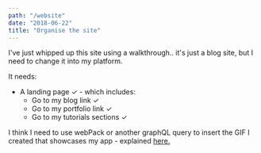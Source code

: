 ```yaml
---
path: "/website"
date: "2018-06-22"
title: "Organise the site"
---
```


<!-- Put each section in an accordion -->
I've just whipped up this site using a walkthrough.. it's just a blog site, but I need to change it into my platform.

It needs:
* A landing page &#10003; - which includes: <!-- a check mark -->
    * Go to my blog link &#10003; 
    * Go to my portfolio link &#10003; 
    * Go to my tutorials sections &#10003;


<!-- Insert GIF for my ServiceDesk app & link to GitHub repo -->
I think I need to use webPack or another graphQL query to insert the GIF I created that showcases my app - explained 
<a href="https://www.gatsbyjs.org/docs/adding-images-fonts-files"> here.</a>
